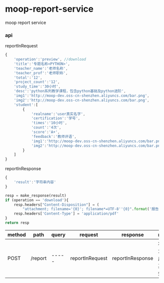 # moop-report-service
moop report service
### api
reportInRequest
```js
{
    'operation':'preview', //download
    'title':'专题名称<PYTHON>',
    'teacher_name':'老师名称',
    'teacher_prof':'老师职称',
    'total':'12',
    'project_count':'12',
    'study_time':'30小时',
    'desc':'python系列教学课程，包含python基础及python进阶',
    'img1':'http://moop-dev.oss-cn-shenzhen.aliyuncs.com/bar.png',
    'img2':'http://moop-dev.oss-cn-shenzhen.aliyuncs.com/bar.png',
    'student':[
        {
            'realname':'user真实名字',
            'certification':'学号',
            'times':'10小时',
            'count':'4次',
            'score':'A+',
            'feedback':'教师评语',
            'img1':'http://moop-dev.oss-cn-shenzhen.aliyuncs.com/bar.png',
            'img2':'http://moop-dev.oss-cn-shenzhen.aliyuncs.com/bar.png',
        }
    ]
}
```
reportInResponse
```js
{
    'result':'字符串内容'
}
```
```python
resp = make_response(result)
if (operation == 'download'){
    resp.headers["Content-Disposition"] = (
        "attachment; filename='{0}'; filename*=UTF-8''{0}".format('报告.pdf'))
    resp.headers['Content-Type'] = 'application/pdf'
}
return resp
```
| method | path | query | request | response | remark |
| ------ | ---- | ----- | ------- | -------- | ------ |
| POST | /report | ----- | reportInRequest | reportInResponse | 状态码200为成功，其他为失败 |

